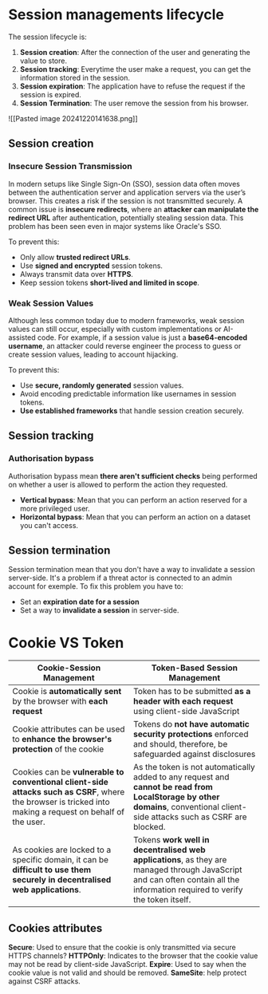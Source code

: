 # Session managements lifecycle
The session lifecycle is:
1. **Session creation**:  After the connection of the user and generating the value to store.
2. **Session tracking**: Everytime the user make a request, you can get the information stored in the session.
3. **Session expiration**: The application have to refuse the request if the session is expired.
4. **Session Termination**: The user remove the session from his browser.

![[Pasted image 20241220141638.png]]
## Session creation
### Insecure Session Transmission

In modern setups like Single Sign-On (SSO), session data often moves between the authentication server and application servers via the user’s browser. This creates a risk if the session is not transmitted securely.
A common issue is **insecure redirects**, where an **attacker can manipulate the redirect URL** after authentication, potentially stealing session data. This problem has been seen even in major systems like Oracle's SSO.

To prevent this:
- Only allow **trusted redirect URLs**.
- Use **signed and encrypted** session tokens.
- Always transmit data over **HTTPS**.
- Keep session tokens **short-lived and limited in scope**.
### Weak Session Values

Although less common today due to modern frameworks, weak session values can still occur, especially with custom implementations or AI-assisted code. For example, if a session value is just a **base64-encoded username**, an attacker could reverse engineer the process to guess or create session values, leading to account hijacking.

To prevent this:
- Use **secure, randomly generated** session values.
- Avoid encoding predictable information like usernames in session tokens.
- **Use established frameworks** that handle session creation securely.
## Session tracking
### Authorisation bypass
Authorisation bypass mean **there aren't sufficient checks** being performed on whether a user is allowed to perform the action they requested.
- **Vertical bypass**: Mean that you can perform an action reserved for a more privileged user.
- **Horizontal bypass**: Mean that you can perform an action on a dataset you can't access.
## Session termination
Session termination mean that you don't have a way to invalidate a session server-side. It's a problem if a threat actor is connected to an admin account for exemple.
To fix this problem you have to:
- Set an **expiration date for a session**
- Set a way to **invalidate a session** in server-side.

# Cookie VS Token
| **Cookie-Session Management**                                                                                                                             | **Token-Based Session Management**                                                                                                                                            |
| --------------------------------------------------------------------------------------------------------------------------------------------------------- | ----------------------------------------------------------------------------------------------------------------------------------------------------------------------------- |
| Cookie is **automatically sent** by the browser with **each request**                                                                                     | Token has to be submitted **as a header with each request** using client-side JavaScript                                                                                      |
| Cookie attributes can be used to **enhance the browser's protection** of the cookie                                                                       | Tokens do **not have automatic security protections** enforced and should, therefore, be safeguarded against disclosures                                                      |
| Cookies can be **vulnerable to conventional client-side attacks such as CSRF**, where the browser is tricked into making a request on behalf of the user. | As the token is not automatically added to any request and **cannot be read from LocalStorage by other domains**, conventional client-side attacks such as CSRF are blocked.  |
| As cookies are locked to a specific domain, it can be **difficult to use them securely in decentralised web applications**.                               | Tokens **work well in decentralised web applications**, as they are managed through JavaScript and can often contain all the information required to verify the token itself. |
## Cookies attributes
**Secure**: Used to ensure that the cookie is only transmitted via secure HTTPS channels?
**HTTPOnly**: Indicates to the browser that the cookie value may not be read by client-side JavaScript.
**Expire**: Used to say when the cookie value is not valid and should be removed.
**SameSite**: help protect against CSRF attacks.